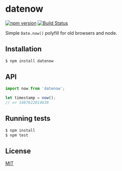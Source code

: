 # datenow

[![npm version](https://badge.fury.io/js/datenow.svg)](https://badge.fury.io/js/datenow)
[![Build Status](https://travis-ci.org/yefremov/datenow.svg?branch=master)](https://travis-ci.org/yefremov/datenow)

Simple `Date.now()` polyfill for old browsers and node.

## Installation

```bash
$ npm install datenow
```

## API

```js
import now from 'datenow';

let timestamp = now();
// => 1487622014639
```

## Running tests

```bash
$ npm install
$ npm test
```

## License

[MIT](LICENSE)
